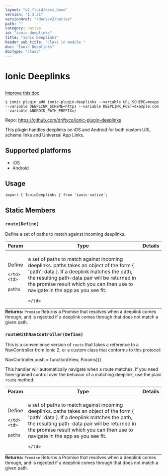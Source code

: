 ```yaml
---
layout: "v2_fluid/docs_base"
version: "1.3.21"
versionHref: "/docs/v2/native"
path: ""
category: native
id: "ionic-deeplinks"
title: "Ionic Deeplinks"
header_sub_title: "Class in module "
doc: "Ionic Deeplinks"
docType: "class"
---
```









<h1 class="api-title">

  
  Ionic Deeplinks
  

  

  

</h1>

<a class="improve-v2-docs" href="http://github.com/driftyco/ionic-native/edit/master/src/plugins/deeplinks.ts#L21">
  Improve this doc
</a>





<!-- decorators -->


<pre><code>$ ionic plugin add ionic-plugin-deeplinks --variable URL_SCHEME=myapp --variable DEEPLINK_SCHEME=https --variable DEEPLINK_HOST=example.com --variable ANDROID_PATH_PREFIX=/</code></pre>
<p>Repo:
  <a href="https://github.com/driftyco/ionic-plugin-deeplinks">
    https://github.com/driftyco/ionic-plugin-deeplinks
  </a>
</p>

<!-- description -->

<p>This plugin handles deeplinks on iOS and Android for both custom URL scheme links
and Universal App Links.</p>


<!-- @platforms tag -->
<h2>Supported platforms</h2>

<ul>
  <li>iOS</li>
  
  <li>Android</li>
  </ul>

<!-- @platforms tag end -->


<!-- @usage tag -->

<h2>Usage</h2>

<pre><code class="lang-typescript">import { IonicDeeplinks } from &#39;ionic-native&#39;;
</code></pre>




<!-- @property tags -->
<h2>Static Members</h2>
<div id="route"></div>
<h3><code>route(Define)</code>
  
</h3>



Define a set of paths to match against incoming deeplinks.



<table class="table param-table" style="margin:0;">
  <thead>
  <tr>
    <th>Param</th>
    <th>Type</th>
    <th>Details</th>
  </tr>
  </thead>
  <tbody>
  
  <tr>
    <td>
      Define
      
      
    </td>
    <td>
      
<code>paths</code>
    </td>
    <td>
      <p>a set of paths to match against incoming deeplinks.
paths takes an object of the form { &#39;path&#39;: data }. If a deeplink
matches the path, the resulting path-data pair will be returned in the
promise result which you can then use to navigate in the app as you see fit.</p>

      
    </td>
  </tr>
  
  </tbody>
</table>





<div class="return-value" markdown="1">
  <i class="icon ion-arrow-return-left"></i>
  <b>Returns:</b> 
<code>Promise</code> Returns a Promise that resolves when a deeplink comes through, and
is rejected if a deeplink comes through that does not match a given path.
</div>



<div id="routeWithNavController"></div>
<h3><code>routeWithNavController(Define)</code>
  
</h3>



This is a convenience version of `route` that takes a reference to a NavController
from Ionic 2, or a custom class that conforms to this protocol:

NavController.push = function(View, Params){}

This handler will automatically navigate when a route matches. If you need finer-grained
control over the behavior of a matching deeplink, use the plain `route` method.



<table class="table param-table" style="margin:0;">
  <thead>
  <tr>
    <th>Param</th>
    <th>Type</th>
    <th>Details</th>
  </tr>
  </thead>
  <tbody>
  
  <tr>
    <td>
      Define
      
      
    </td>
    <td>
      
<code>paths</code>
    </td>
    <td>
      <p>a set of paths to match against incoming deeplinks.
paths takes an object of the form { &#39;path&#39;: data }. If a deeplink
matches the path, the resulting path-data pair will be returned in the
promise result which you can then use to navigate in the app as you see fit.</p>

      
    </td>
  </tr>
  
  </tbody>
</table>





<div class="return-value" markdown="1">
  <i class="icon ion-arrow-return-left"></i>
  <b>Returns:</b> 
<code>Promise</code> Returns a Promise that resolves when a deeplink comes through, and
is rejected if a deeplink comes through that does not match a given path.
</div>




<!-- methods on the class -->

<!-- related link --><!-- end content block -->


<!-- end body block -->

